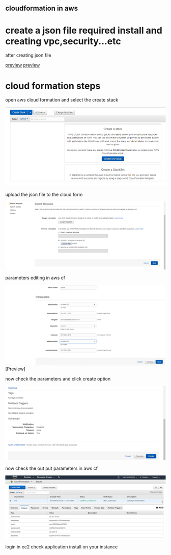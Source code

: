 ## cloudformation in aws

# create a json file required install and creating vpc,security...etc

after creating json file 

[preview](./sir.json)
[preview](./vpc-ec2.json)


# cloud formation steps

open aws cloud formation  and select the create stack


![Preview](./images/1.png)



upload the json file to the cloud form



![Preview](./images/upload.png)



parameters editing in aws cf



![Preview](./images/parameters.png)[Preview]



now check the parameters and click create option


![Preview](./images/creating.png)



now check the out put parameters in aws cf


![Preview](./images/output.png)

login in ec2 check application install on your instance
